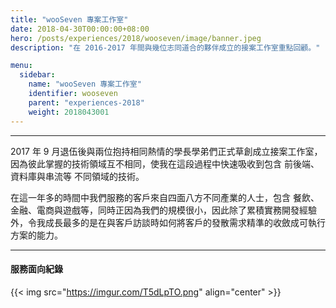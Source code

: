 ```yaml
---
title: "wooSeven 專案工作室"
date: 2018-04-30T00:00:00+08:00
hero: /posts/experiences/2018/wooseven/image/banner.jpeg
description: "在 2016-2017 年間與幾位志同道合的夥伴成立的接案工作室重點回顧。"

menu:
  sidebar:
    name: "wooSeven 專案工作室"
    identifier: wooseven
    parent: "experiences-2018"
    weight: 2018043001
---
```


---

2017 年 9 月退伍後與兩位抱持相同熱情的學長學弟們正式草創成立接案工作室，因為彼此掌握的技術領域互不相同，使我在這段過程中快速吸收到包含 前後端、資料庫與串流等 不同領域的技術。

在這一年多的時間中我們服務的客戶來自四面八方不同產業的人士，包含 餐飲、金融、電商與遊戲等，同時正因為我們的規模很小，因此除了累積實務開發經驗外，令我成長最多的是在與客戶訪談時如何將客戶的發散需求精準的收斂成可執行方案的能力。

---

#### 服務面向紀錄

{{< img src="https://imgur.com/T5dLpTO.png" align="center" >}}
